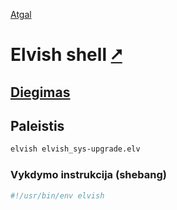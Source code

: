[Atgal](./readme.md)

# Elvish shell [&#x2B67;](https://elv.sh/)

## [Diegimas](../install/elvish_readme.md)

## Paleistis

```bash
elvish elvish_sys-upgrade.elv
```

### Vykdymo instrukcija (shebang)

```bash
#!/usr/bin/env elvish
```

